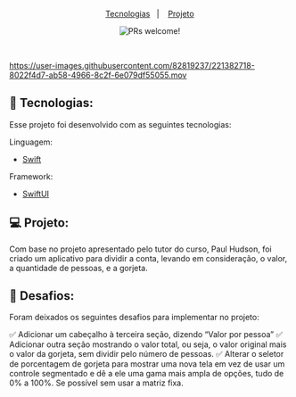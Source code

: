 <p align="center">
  <a href="#-tecnologias">Tecnologias</a>&nbsp;&nbsp;&nbsp;|&nbsp;&nbsp;&nbsp;
  <a href="#-projeto">Projeto</a>
</p>

<p align="center">
 <img src="https://img.shields.io/static/v1?label=PRs&message=welcome&color=49AA26&labelColor=000000" alt="PRs welcome!" />
</p>

<br>




https://user-images.githubusercontent.com/82819237/221382718-8022f4d7-ab58-4966-8c2f-6e079df55055.mov





## 🚀 Tecnologias:

Esse projeto foi desenvolvido com as seguintes tecnologias:

Linguagem:

- [Swift](https://www.swift.org/)

Framework:

- [SwiftUI](https://swiftuidocs.com/)


## 💻 Projeto:

<p align="left">
Com base no projeto apresentado pelo tutor do curso, Paul Hudson, foi criado um aplicativo para dividir a conta, levando em consideração, o valor, a quantidade de pessoas, e a gorjeta. 
</p>


## 👊 Desafios:

<p align="left">
Foram deixados os seguintes desafios para implementar no projeto:
</p>


✅ Adicionar um cabeçalho à terceira seção, dizendo “Valor por pessoa”
✅ Adicionar outra seção mostrando o valor total, ou seja, o valor original mais o valor da gorjeta, sem dividir pelo número de pessoas.
✅ Alterar o seletor de porcentagem de gorjeta para mostrar uma nova tela em vez de usar um controle segmentado e dê a ele uma gama mais ampla de opções, tudo de 0% a 100%. Se possível sem usar a matriz fixa.

